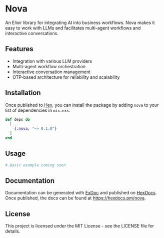 # Nova

An Elixir library for integrating AI into business workflows. Nova makes it easy to work with LLMs and facilitates multi-agent workflows and interactive conversations.

## Features

- Integration with various LLM providers
- Multi-agent workflow orchestration
- Interactive conversation management
- OTP-based architecture for reliability and scalability

## Installation

Once published to [Hex](https://hex.pm/docs/publish), you can install the package by adding `nova` to your list of dependencies in `mix.exs`:

```elixir
def deps do
  [
    {:nova, "~> 0.1.0"}
  ]
end
```

## Usage

```elixir
# Basic example coming soon
```

## Documentation

Documentation can be generated with [ExDoc](https://github.com/elixir-lang/ex_doc) and published on [HexDocs](https://hexdocs.pm). Once published, the docs can be found at <https://hexdocs.pm/nova>.

## License

This project is licensed under the MIT License - see the LICENSE file for details.
